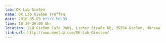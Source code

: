 ```yaml
---
lab: OK Lab Gießen
name: OK Lab Gießen Treffen
date: 2016-05-09 #YYYY-MM-DD
time: 18:30-20:00 Uhr
location: JLU Gießen Cafe JuWi, Licher Straße 68, 35394 Gießen, Hörsaalgebäude
link-url: http://www.meetup.com/OK-Lab-Giessen/
---
```


